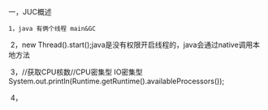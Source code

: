 一，JUC概述

 	1，java 有俩个线程 main&GC

​        2，new Thread().start();java是没有权限开启线程的，java会通过native调用本地方法

​	3，//获取CPU核数//CPU密集型 IO密集型System.out.println(Runtime.getRuntime().availableProcessors());

​        4，